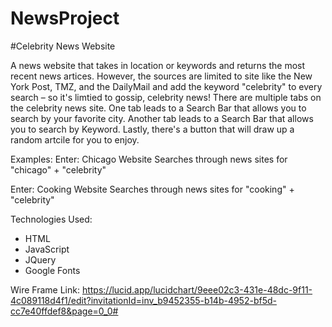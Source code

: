# NewsProject

#Celebrity News Website

A news website that takes in location or keywords and returns the most recent news artices. However, the sources are limited to site like the New York Post, TMZ, and the DailyMail and add the keyword "celebrity" to every search – so it's limtied to gossip, celebrity news! There are multiple tabs on the celebrity news site. One tab leads to a Search Bar that allows you to search by your favorite city. Another tab leads to a Search Bar that allows you to search by Keyword. Lastly, there's a button that will draw up a random artcile for you to enjoy.

Examples:
Enter: Chicago
Website Searches through news sites for "chicago" + "celebrity"

Enter: Cooking
Website Searches through news sites for "cooking" + "celebrity"


Technologies Used: 
- HTML 
- JavaScript
- JQuery
- Google Fonts

Wire Frame Link:
https://lucid.app/lucidchart/9eee02c3-431e-48dc-9f11-4c089118d4f1/edit?invitationId=inv_b9452355-b14b-4952-bf5d-cc7e40ffdef8&page=0_0# 